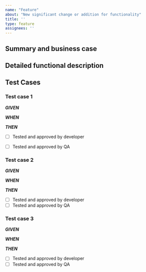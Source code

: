 ```yaml
---
name: "Feature"
about: "New significant change or addition for functionality"
title: ''
type: feature
assignees: ''
---
```

## Summary and business case
<!-- Give a concise description of the feature request and the business value. -->

## Detailed functional description
<!-- A clear and concise description of what you want to happen. Add any considered drawbacks. -->

## Test Cases

### Test case 1
***GIVEN***
<!-- Describe the pre-conditions and the starting point for the test case. -->

***WHEN***
<!-- Outline the action or event that triggers the behavior you want to test. -->

***THEN***
<!-- Describe the expected outcome or results of the test. -->

- [ ] Tested and approved by developer
- [ ] Tested and approved by QA


### Test case 2
***GIVEN***


***WHEN***


***THEN***

- [ ] Tested and approved by developer
- [ ] Tested and approved by QA

### Test case 3
***GIVEN***


***WHEN***


***THEN***

- [ ] Tested and approved by developer
- [ ] Tested and approved by QA

<!--- Dont forget to label the feature appropriately. -->

